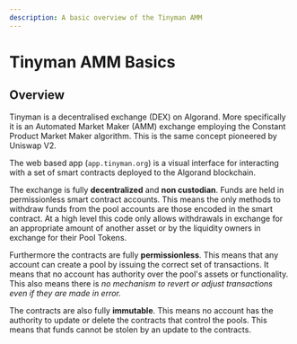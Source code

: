 ```yaml
---
description: A basic overview of the Tinyman AMM
---
```


# Tinyman AMM Basics

## Overview

Tinyman is a decentralised exchange (DEX) on Algorand. More specifically it is an Automated Market Maker (AMM) exchange employing the Constant Product Market Maker algorithm. This is the same concept pioneered by Uniswap V2.

The web based app (`app.tinyman.org`) is a visual interface for interacting with a set of smart contracts deployed to the Algorand blockchain.&#x20;

The exchange is fully **decentralized** and **non custodian**. Funds are held in permissionless smart contract accounts. This means the only methods to withdraw funds from the pool accounts are those encoded in the smart contract. At a high level this code only allows withdrawals in exchange for an appropriate amount of another asset or by the liquidity owners in exchange for their Pool Tokens.&#x20;

Furthermore the contracts are fully **permissionless**. This means that any account can create a pool by issuing the correct set of transactions. It means that no account has authority over the pool's assets or functionality. This also means there is _no mechanism to revert or adjust transactions even if they are made in error._

The contracts are also fully **immutable**. This means no account has the authority to update or delete the contracts that control the pools. This means that funds cannot be stolen by an update to the contracts.
